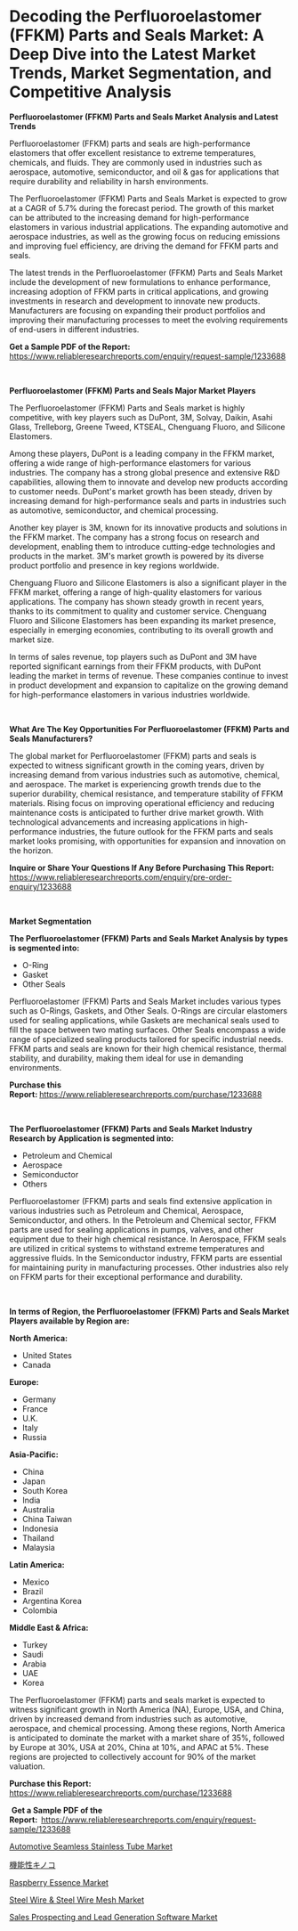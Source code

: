 <p><h1>Decoding the Perfluoroelastomer (FFKM) Parts and Seals Market: A Deep Dive into the Latest Market Trends, Market Segmentation, and Competitive Analysis</h1></p><p><strong>Perfluoroelastomer (FFKM) Parts and Seals Market Analysis and Latest Trends</strong></p>
<p><p>Perfluoroelastomer (FFKM) parts and seals are high-performance elastomers that offer excellent resistance to extreme temperatures, chemicals, and fluids. They are commonly used in industries such as aerospace, automotive, semiconductor, and oil & gas for applications that require durability and reliability in harsh environments.</p><p>The Perfluoroelastomer (FFKM) Parts and Seals Market is expected to grow at a CAGR of 5.7% during the forecast period. The growth of this market can be attributed to the increasing demand for high-performance elastomers in various industrial applications. The expanding automotive and aerospace industries, as well as the growing focus on reducing emissions and improving fuel efficiency, are driving the demand for FFKM parts and seals.</p><p>The latest trends in the Perfluoroelastomer (FFKM) Parts and Seals Market include the development of new formulations to enhance performance, increasing adoption of FFKM parts in critical applications, and growing investments in research and development to innovate new products. Manufacturers are focusing on expanding their product portfolios and improving their manufacturing processes to meet the evolving requirements of end-users in different industries.</p></p>
<p><strong>Get a Sample PDF of the Report:&nbsp;</strong> <a href="https://www.reliableresearchreports.com/enquiry/request-sample/1233688">https://www.reliableresearchreports.com/enquiry/request-sample/1233688</a></p>
<p>&nbsp;</p>
<p><strong>Perfluoroelastomer (FFKM) Parts and Seals Major Market Players</strong></p>
<p><p>The Perfluoroelastomer (FFKM) Parts and Seals market is highly competitive, with key players such as DuPont, 3M, Solvay, Daikin, Asahi Glass, Trelleborg, Greene Tweed, KTSEAL, Chenguang Fluoro, and Silicone Elastomers. </p><p>Among these players, DuPont is a leading company in the FFKM market, offering a wide range of high-performance elastomers for various industries. The company has a strong global presence and extensive R&D capabilities, allowing them to innovate and develop new products according to customer needs. DuPont's market growth has been steady, driven by increasing demand for high-performance seals and parts in industries such as automotive, semiconductor, and chemical processing. </p><p>Another key player is 3M, known for its innovative products and solutions in the FFKM market. The company has a strong focus on research and development, enabling them to introduce cutting-edge technologies and products in the market. 3M's market growth is powered by its diverse product portfolio and presence in key regions worldwide.</p><p>Chenguang Fluoro and Silicone Elastomers is also a significant player in the FFKM market, offering a range of high-quality elastomers for various applications. The company has shown steady growth in recent years, thanks to its commitment to quality and customer service. Chenguang Fluoro and Silicone Elastomers has been expanding its market presence, especially in emerging economies, contributing to its overall growth and market size.</p><p>In terms of sales revenue, top players such as DuPont and 3M have reported significant earnings from their FFKM products, with DuPont leading the market in terms of revenue. These companies continue to invest in product development and expansion to capitalize on the growing demand for high-performance elastomers in various industries worldwide.</p></p>
<p>&nbsp;</p>
<p><strong>What Are The Key Opportunities For Perfluoroelastomer (FFKM) Parts and Seals Manufacturers?</strong></p>
<p><p>The global market for Perfluoroelastomer (FFKM) parts and seals is expected to witness significant growth in the coming years, driven by increasing demand from various industries such as automotive, chemical, and aerospace. The market is experiencing growth trends due to the superior durability, chemical resistance, and temperature stability of FFKM materials. Rising focus on improving operational efficiency and reducing maintenance costs is anticipated to further drive market growth. With technological advancements and increasing applications in high-performance industries, the future outlook for the FFKM parts and seals market looks promising, with opportunities for expansion and innovation on the horizon.</p></p>
<p><strong>Inquire or Share Your Questions If Any Before Purchasing This Report:</strong> <a href="https://www.reliableresearchreports.com/enquiry/pre-order-enquiry/1233688">https://www.reliableresearchreports.com/enquiry/pre-order-enquiry/1233688</a></p>
<p>&nbsp;</p>
<p><strong>Market Segmentation</strong></p>
<p><strong>The Perfluoroelastomer (FFKM) Parts and Seals Market Analysis by types is segmented into:</strong></p>
<p><ul><li>O-Ring</li><li>Gasket</li><li>Other Seals</li></ul></p>
<p><p>Perfluoroelastomer (FFKM) Parts and Seals Market includes various types such as O-Rings, Gaskets, and Other Seals. O-Rings are circular elastomers used for sealing applications, while Gaskets are mechanical seals used to fill the space between two mating surfaces. Other Seals encompass a wide range of specialized sealing products tailored for specific industrial needs. FFKM parts and seals are known for their high chemical resistance, thermal stability, and durability, making them ideal for use in demanding environments.</p></p>
<p><strong>Purchase this Report:&nbsp;</strong><a href="https://www.reliableresearchreports.com/purchase/1233688">https://www.reliableresearchreports.com/purchase/1233688</a></p>
<p>&nbsp;</p>
<p><strong>The Perfluoroelastomer (FFKM) Parts and Seals Market Industry Research by Application is segmented into:</strong></p>
<p><ul><li>Petroleum and Chemical</li><li>Aerospace</li><li>Semiconductor</li><li>Others</li></ul></p>
<p><p>Perfluoroelastomer (FFKM) parts and seals find extensive application in various industries such as Petroleum and Chemical, Aerospace, Semiconductor, and others. In the Petroleum and Chemical sector, FFKM parts are used for sealing applications in pumps, valves, and other equipment due to their high chemical resistance. In Aerospace, FFKM seals are utilized in critical systems to withstand extreme temperatures and aggressive fluids. In the Semiconductor industry, FFKM parts are essential for maintaining purity in manufacturing processes. Other industries also rely on FFKM parts for their exceptional performance and durability.</p></p>
<p>&nbsp;</p>
<p><strong>In terms of Region, the Perfluoroelastomer (FFKM) Parts and Seals Market Players available by Region are:</strong></p>
<p>
    <p> <strong> North America: </strong>
        <ul>
            <li>United States</li>
            <li>Canada</li>
        </ul>
        </p> 
    <p> <strong> Europe: </strong>
        <ul>
            <li>Germany</li>
            <li>France</li>
            <li>U.K.</li>
            <li>Italy</li>
            <li>Russia</li>
        </ul>
        </p> 
    <p> <strong> Asia-Pacific: </strong>
        <ul>
            <li>China</li>
            <li>Japan</li>
            <li>South Korea</li>
            <li>India</li>
            <li>Australia</li>
            <li>China Taiwan</li>
            <li>Indonesia</li>
            <li>Thailand</li>
            <li>Malaysia</li>
        </ul>
        </p> 
    <p> <strong> Latin America: </strong>
        <ul>
            <li>Mexico</li>
            <li>Brazil</li>
            <li>Argentina Korea</li>
            <li>Colombia</li>
        </ul>
        </p> 
    <p> <strong> Middle East & Africa: </strong>
        <ul>
            <li>Turkey</li>
            <li>Saudi</li>
            <li>Arabia</li>
            <li>UAE</li>
            <li>Korea</li>
        </ul>
    </p>
    </p>
<p><p>The Perfluoroelastomer (FFKM) parts and seals market is expected to witness significant growth in North America (NA), Europe, USA, and China, driven by increased demand from industries such as automotive, aerospace, and chemical processing. Among these regions, North America is anticipated to dominate the market with a market share of 35%, followed by Europe at 30%, USA at 20%, China at 10%, and APAC at 5%. These regions are projected to collectively account for 90% of the market valuation.</p></p>
<p><strong>Purchase this Report: </strong><a href="https://www.reliableresearchreports.com/purchase/1233688">https://www.reliableresearchreports.com/purchase/1233688</a></p>
<p>&nbsp;<strong>Get a Sample PDF of the Report:&nbsp;&nbsp;</strong><a href="https://www.reliableresearchreports.com/enquiry/request-sample/1233688">https://www.reliableresearchreports.com/enquiry/request-sample/1233688</a></p>
<p><strong></strong></p>
<p><p><a href="https://github.com/beatblasta/Market-Research-Report-List-2/blob/main/automotive-seamless-stainless-tube-market.md">Automotive Seamless Stainless Tube Market</a></p><p><a href="https://medium.com/@frankfurter35566/%E6%A9%9F%E8%83%BD%E6%80%A7%E3%82%AD%E3%83%8E%E3%82%B3%E3%81%AE%E5%B8%82%E5%A0%B4%E5%8B%95%E5%90%91%E3%81%A8%E5%B8%82%E5%A0%B4%E5%88%86%E6%9E%90%E3%81%AF-2024%E5%B9%B4%E3%81%8B%E3%82%892031%E5%B9%B4%E3%81%BE%E3%81%A7%E3%81%AE%E4%BA%88%E6%B8%AC%E3%81%95%E3%82%8C%E3%81%A6%E3%81%84%E3%81%BE%E3%81%99-6fedc2d658c7">機能性キノコ</a></p><p><a href="https://view.publitas.com/reportprime-1/raspberry-essence-market-size-global-industry-overview-market-segmentation-and-forecast-2024-to-2031/">Raspberry Essence Market</a></p><p><a href="https://github.com/shotows/Market-Research-Report-List-1/blob/main/steel-wire-steel-wire-mesh-market.md">Steel Wire & Steel Wire Mesh Market</a></p><p><a href="https://simplistic-meeting-7ee.notion.site/Sales-Prospecting-and-Lead-Generation-Software-Market-Research-Report-The-Key-To-Successful-Busines-4c4b63b713f24b85b33bf4cd2374f3cf">Sales Prospecting and Lead Generation Software Market</a></p></p>